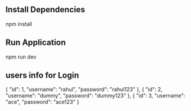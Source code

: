 ## Install Dependencies
npm install

## Run Application
npm run dev

## users info for Login

  {
    "id": 1,
    "username": "rahul",
    "password": "rahul123"
  },
  {
    "id": 2,
    "username": "dummy",
    "password": "dummy123"
  },
  {
    "id": 3,
    "username": "ace",
    "password": "ace123"
  }
